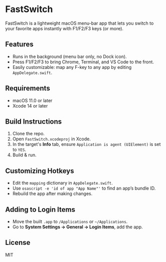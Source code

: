 # FastSwitch

FastSwitch is a lightweight macOS menu-bar app that lets you switch to your favorite apps instantly with F1/F2/F3 keys (or more).

## Features
- Runs in the background (menu bar only, no Dock icon).
- Press F1/F2/F3 to bring Chrome, Terminal, and VS Code to the front.
- Easily customizable: map any F-key to any app by editing `AppDelegate.swift`.

## Requirements
- macOS 11.0 or later
- Xcode 14 or later

## Build Instructions
1. Clone the repo.
2. Open `FastSwitch.xcodeproj` in Xcode.
3. In the target's **Info** tab, ensure `Application is agent (UIElement)` is set to `YES`.
4. Build & run.

## Customizing Hotkeys
- Edit the `mapping` dictionary in `AppDelegate.swift`.
- Use `osascript -e 'id of app "App Name"'` to find an app’s bundle ID.
- Rebuild the app after making changes.

## Adding to Login Items
- Move the built `.app` to `/Applications` or `~/Applications`.
- Go to **System Settings → General → Login Items**, add the app.

## License
MIT


